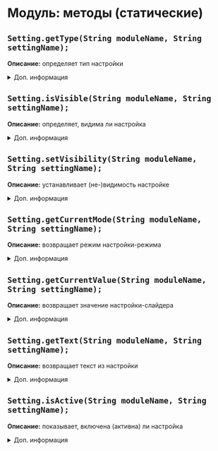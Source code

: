 # Модуль: методы (статические)

## `Setting.getType(String moduleName, String settingName);`
**Описание:** определяет тип настройки
<details>
<summary>Доп. информация</summary>

**Аргументы:**
| Аргумент | Значение |
| -------- | -------- |
| String moduleName | Название модуля |
| String settingName | Название настройки |

**Возвращает:** ``String settingType``

**Пример:**
```js
module = new Module("DeathCoords", true, false, ModuleCategory.PLAYER);
module.addSetting(new SliderSetting("Delay", [0.0, 0.0, 3.0, 0.1]));

Setting.getType("DeathCoords", "Delay"); // "slider"
```
</details>

## `Setting.isVisible(String moduleName, String settingName);`
**Описание:** определяет, видима ли настройка
<details>
<summary>Доп. информация</summary>

**Аргументы:**
| Аргумент | Значение |
| -------- | -------- |
| String moduleName | Название модуля |
| String settingName | Название настройки |

**Возвращает:** ``Boolean isVisible``

**Пример:**
```js
Setting.isVisible("FastUnban", "Random"); // false (по умолчанию настройки не видно)
```
</details>

## `Setting.setVisibility(String moduleName, String settingName);`
**Описание:** устанавливает (не-)видимость настройке
<details>
<summary>Доп. информация</summary>

**Аргументы:**
| Аргумент | Значение |
| -------- | -------- |
| String moduleName | Название модуля |
| String settingName | Название настройки |
| Boolean visibility | Видимость настройки |

**Пример:**
```js
Setting.setVisibility("ChestStealer", "Auto close", true); // настройка теперь видима (соответственно, настройка "Close delay" - тоже)
```
</details>

## `Setting.getCurrentMode(String moduleName, String settingName);`
**Описание:** возвращает режим настройки-режима
<details>
<summary>Доп. информация</summary>

**Аргументы:**
| Аргумент | Значение |
| -------- | -------- |
| String moduleName | Название модуля |
| String settingName | Название настройки |

**Возвращает:** ``String settingMode``

**Пример:**
```js
Setting.getCurrentMode("KillAura", "Mode"); // "Multi"
```
  
**Примечание:** требует, чтобы тип настройки был ModeSetting
</details>

## `Setting.getCurrentValue(String moduleName, String settingName);`
**Описание:** возвращает значение настройки-слайдера
<details>
<summary>Доп. информация</summary>

**Аргументы:**
| Аргумент | Значение |
| -------- | -------- |
| String moduleName | Название модуля |
| String settingName | Название настройки |

**Возвращает:** ``Double settingValue``

**Пример:**
```js
Setting.getCurrentValue("Coordinates", "Pos X"); // 0.5
```

**Примечание:** требует, чтобы тип настройки был SliderSettingA
</details>


## `Setting.getText(String moduleName, String settingName);`
**Описание:** возвращает текст из настройки
<details>
<summary>Доп. информация</summary>

**Аргументы:**
| Аргумент | Значение |
| -------- | -------- |
| String moduleName | Название модуля |
| String settingName | Название настройки |

**Возвращает:** ``String settingText``

**Пример:**
```js
Setting.getCurrentValue("Spammer", "Text"); // "Variable - the best mcpe hacked client!"
```

**Примечание:** требует, чтобы тип настройки был TextFieldSetting
</details>


## `Setting.isActive(String moduleName, String settingName);`
**Описание:** показывает, включена (активна) ли настройка
<details>
<summary>Доп. информация</summary>

**Аргументы:**
| Аргумент | Значение |
| -------- | -------- |
| String moduleName | Название модуля |
| String settingName | Название настройки |

**Возвращает:** ``Boolean isActive``

**Пример:**
```js
Setting.isActive("Flight", "Disable on flight"); // true
```
</details>
